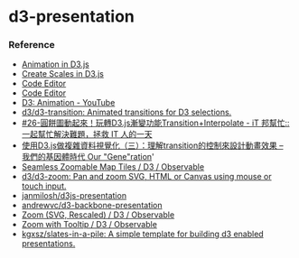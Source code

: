  d3-presentation
 ===============
 ### Reference
 - [Animation in D3.js](https://www.tutorialsteacher.com/d3js/animation-with-d3js)
 - [Create Scales in D3.js](https://www.tutorialsteacher.com/d3js/scales-in-d3)
 - [Code Editor](https://www.tutorialsteacher.com/codeeditor?cid=d3-20)
 - [Code Editor](https://www.tutorialsteacher.com/codeeditor?cid=d3-19)
 - [D3: Animation - YouTube](https://www.youtube.com/watch?v=WmPkd4IXLLE)
 - [d3/d3-transition: Animated transitions for D3 selections.](https://github.com/d3/d3-transition)
 - [#26-圓餅圖動起來！玩轉D3.js漸變功能Transition+Interpolate - iT 邦幫忙::一起幫忙解決難題，拯救 IT 人的一天](https://ithelp.ithome.com.tw/articles/10280876)
 - [使用D3.js做複雜資料視覺化（三）：理解transition的控制來設計動畫效果 – 我們的基因體時代 Our "Gene"ration](https://weitinglin.com/2018/03/15/%E4%BD%BF%E7%94%A8d3-js%E5%81%9A%E8%A4%87%E9%9B%9C%E8%B3%87%E6%96%99%E8%A6%96%E8%A6%BA%E5%8C%96%EF%BC%88%E4%B8%89%EF%BC%89%EF%BC%9A%E7%90%86%E8%A7%A3transition%E7%9A%84%E6%8E%A7%E5%88%B6%E4%BE%86/)'
 - [Seamless Zoomable Map Tiles / D3 / Observable](https://observablehq.com/@d3/seamless-zoomable-map-tiles)
 - [d3/d3-zoom: Pan and zoom SVG, HTML or Canvas using mouse or touch input.](https://github.com/d3/d3-zoom)
 - [janmilosh/d3js-presentation](https://github.com/janmilosh/d3js-presentation)
 - [andrewvc/d3-backbone-presentation](https://github.com/andrewvc/d3-backbone-presentation)
 - [Zoom (SVG, Rescaled) / D3 / Observable](https://observablehq.com/@d3/zoom-svg-rescaled?collection=@d3/d3-zoom)
 - [Zoom with Tooltip / D3 / Observable](https://observablehq.com/@d3/zoom-with-tooltip?collection=@d3/d3-zoom)
 - [kgxsz/slates-in-a-pile: A simple template for building d3 enabled presentations.](https://github.com/kgxsz/slates-in-a-pile)
